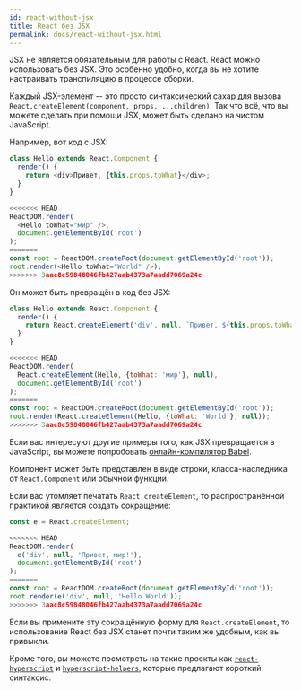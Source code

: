 ```yaml
---
id: react-without-jsx
title: React без JSX
permalink: docs/react-without-jsx.html
---
```


JSX не является обязательным для работы с React. React можно использовать без JSX. Это особенно удобно, когда вы не хотите настраивать транспиляцию в процессе сборки.

Каждый JSX-элемент -- это просто синтаксический сахар для вызова `React.createElement(component, props, ...children)`. Так что всё, что вы можете сделать при помощи JSX, может быть сделано на чистом JavaScript.

Например, вот код с JSX:


```js
class Hello extends React.Component {
  render() {
    return <div>Привет, {this.props.toWhat}</div>;
  }
}

<<<<<<< HEAD
ReactDOM.render(
  <Hello toWhat="мир" />,
  document.getElementById('root')
);
=======
const root = ReactDOM.createRoot(document.getElementById('root'));
root.render(<Hello toWhat="World" />);
>>>>>>> 3aac8c59848046fb427aab4373a7aadd7069a24c
```

Он может быть превращён в код без JSX:

```js
class Hello extends React.Component {
  render() {
    return React.createElement('div', null, `Привет, ${this.props.toWhat}`);
  }
}

<<<<<<< HEAD
ReactDOM.render(
  React.createElement(Hello, {toWhat: 'мир'}, null),
  document.getElementById('root')
);
=======
const root = ReactDOM.createRoot(document.getElementById('root'));
root.render(React.createElement(Hello, {toWhat: 'World'}, null));
>>>>>>> 3aac8c59848046fb427aab4373a7aadd7069a24c
```

Если вас интересуют другие примеры того, как JSX превращается в JavaScript, вы можете попробовать [онлайн-компилятор Babel](babel://jsx-simple-example).

Компонент может быть представлен в виде строки, класса-наследника от `React.Component` или обычной функции.

Если вас утомляет печатать `React.createElement`, то распространённой практикой является создать сокращение:

```js
const e = React.createElement;

<<<<<<< HEAD
ReactDOM.render(
  e('div', null, 'Привет, мир!'),
  document.getElementById('root')
);
=======
const root = ReactDOM.createRoot(document.getElementById('root'));
root.render(e('div', null, 'Hello World'));
>>>>>>> 3aac8c59848046fb427aab4373a7aadd7069a24c
```

Если вы примените эту сокращённую форму для `React.createElement`, то использование React без JSX станет почти таким же удобным, как вы привыкли.

Кроме того, вы можете посмотреть на такие проекты как [`react-hyperscript`](https://github.com/mlmorg/react-hyperscript) и [`hyperscript-helpers`](https://github.com/ohanhi/hyperscript-helpers), которые предлагают короткий синтаксис.
